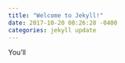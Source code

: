 ```yaml
---
title: "Welcome to Jekyll!"
date: 2017-10-20 08:26:28 -0400
categories: jekyll update
---
```

You’ll 
